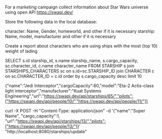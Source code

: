 For a marketing campaign collect information about Star Wars universe using open API https://swapi.dev/

Store the following data in the local database:

character: Name, Gender, homeworld, and other if it is necessary
starship: Name, model, manufacturer and other if it is necessary

Create a report about characters who are using ships with the most (top 10) weight of lading

SELECT s.id starship_id, s.name starship_name, s.cargo_capacity, sc.character_id, c.name character_name
FROM STARSHIP s
join STARSHIPS_CHARACTERS sc on s.id=sc.STARSHIP_ID
join CHARACTER c on sc.CHARACTER_ID = c.id
order by s.cargo_capacity desc
limit 10



{"name":"Jedi Interceptor","cargoCapacity":60,"model":"Eta-2 Actis-class light interceptor","manufacturer":"Kuat Systems Engineering","url":"https://swapi.dev/api/starships/65/","pilots":["https://swapi.dev/api/people/10/","https://swapi.dev/api/people/11/"]}

curl -X POST -H "Content-Type: application/json" -d '{"name":"Super Name", "cargo_capacity":1, "url":"https://swapi.dev/api/starships/13/","pilots":["https://swapi.dev/api/people/13/"]}' "http://localhost:8080/starships/update"
